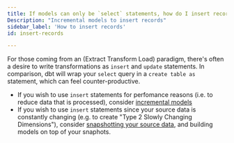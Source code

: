```yaml
---
title: If models can only be `select` statements, how do I insert records?
Description: "Incremental models to insert records"
sidebar_label: 'How to insert records'
id: insert-records

---
```


For those coming from an <Term id="etl" /> (Extract Transform Load) paradigm, there's often a desire to write transformations as `insert` and `update` statements. In comparison, dbt will wrap your `select` query in a `create table as` statement, which can feel counter-productive.

* If you wish to use `insert` statements for perfomance reasons (i.e. to reduce data that is processed), consider [incremental models](configuring-incremental-models)
* If you wish to use `insert` statements since your source data is constantly changing (e.g. to create "Type 2 Slowly Changing Dimensions"), consider [snapshotting your source data](snapshots), and building models on top of your snaphots.
